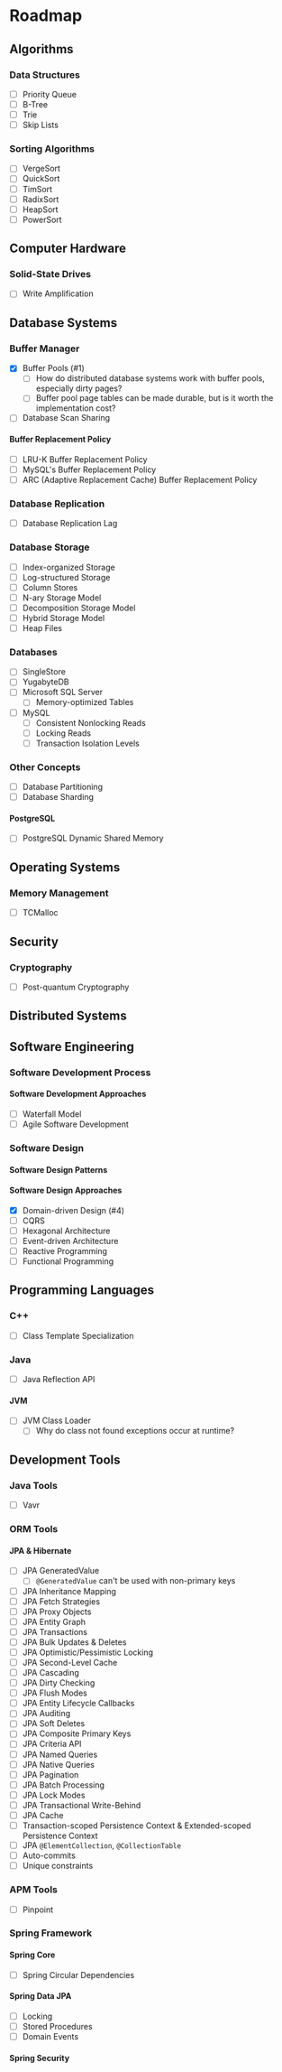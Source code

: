 # Roadmap

## Algorithms

### Data Structures

- [ ] Priority Queue
- [ ] B-Tree
- [ ] Trie
- [ ] Skip Lists

### Sorting Algorithms

- [ ] VergeSort
- [ ] QuickSort
- [ ] TimSort
- [ ] RadixSort
- [ ] HeapSort
- [ ] PowerSort

## Computer Hardware

### Solid-State Drives

- [ ] Write Amplification

## Database Systems

### Buffer Manager

- [x] Buffer Pools (#1)
  - [ ] How do distributed database systems work with buffer pools, especially dirty pages?
  - [ ] Buffer pool page tables can be made durable, but is it worth the implementation cost?
- [ ] Database Scan Sharing

#### Buffer Replacement Policy

- [ ] LRU-K Buffer Replacement Policy
- [ ] MySQL's Buffer Replacement Policy
- [ ] ARC (Adaptive Replacement Cache) Buffer Replacement Policy

### Database Replication

- [ ] Database Replication Lag

### Database Storage

- [ ] Index-organized Storage
- [ ] Log-structured Storage
- [ ] Column Stores
- [ ] N-ary Storage Model
- [ ] Decomposition Storage Model
- [ ] Hybrid Storage Model
- [ ] Heap Files

### Databases

- [ ] SingleStore
- [ ] YugabyteDB
- [ ] Microsoft SQL Server
  - [ ] Memory-optimized Tables
- [ ] MySQL
  - [ ] Consistent Nonlocking Reads
  - [ ] Locking Reads
  - [ ] Transaction Isolation Levels

### Other Concepts

- [ ] Database Partitioning
- [ ] Database Sharding

#### PostgreSQL

- [ ] PostgreSQL Dynamic Shared Memory

## Operating Systems

### Memory Management

- [ ] TCMalloc

## Security

### Cryptography

- [ ] Post-quantum Cryptography

## Distributed Systems

## Software Engineering

### Software Development Process

#### Software Development Approaches

- [ ] Waterfall Model
- [ ] Agile Software Development

### Software Design

#### Software Design Patterns

#### Software Design Approaches

- [x] Domain-driven Design (#4)
- [ ] CQRS
- [ ] Hexagonal Architecture
- [ ] Event-driven Architecture
- [ ] Reactive Programming
- [ ] Functional Programming

## Programming Languages

### C++

- [ ] Class Template Specialization

### Java

- [ ] Java Reflection API

#### JVM

- [ ] JVM Class Loader
  - [ ] Why do class not found exceptions occur at runtime?

## Development Tools

### Java Tools

- [ ] Vavr

### ORM Tools

#### JPA & Hibernate

- [ ] JPA GeneratedValue
  - [ ] `@GeneratedValue` can't be used with non-primary keys
- [ ] JPA Inheritance Mapping
- [ ] JPA Fetch Strategies
- [ ] JPA Proxy Objects
- [ ] JPA Entity Graph
- [ ] JPA Transactions
- [ ] JPA Bulk Updates & Deletes
- [ ] JPA Optimistic/Pessimistic Locking
- [ ] JPA Second-Level Cache
- [ ] JPA Cascading
- [ ] JPA Dirty Checking
- [ ] JPA Flush Modes
- [ ] JPA Entity Lifecycle Callbacks
- [ ] JPA Auditing
- [ ] JPA Soft Deletes
- [ ] JPA Composite Primary Keys
- [ ] JPA Criteria API
- [ ] JPA Named Queries
- [ ] JPA Native Queries
- [ ] JPA Pagination
- [ ] JPA Batch Processing
- [ ] JPA Lock Modes
- [ ] JPA Transactional Write-Behind
- [ ] JPA Cache
- [ ] Transaction-scoped Persistence Context & Extended-scoped Persistence Context
- [ ] JPA `@ElementCollection`, `@CollectionTable`
- [ ] Auto-commits
- [ ] Unique constraints

### APM Tools

- [ ] Pinpoint

### Spring Framework

#### Spring Core

- [ ] Spring Circular Dependencies

#### Spring Data JPA

- [ ] Locking
- [ ] Stored Procedures
- [ ] Domain Events

#### Spring Security
